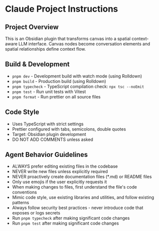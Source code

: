 # Claude Project Instructions

## Project Overview

This is an Obsidian plugin that transforms canvas into a spatial context-aware LLM interface. Canvas nodes become conversation elements and spatial relationships define context flow.

## Build & Development

- `pnpm dev` - Development build with watch mode (using Rolldown)
- `pnpm build` - Production build (using Rolldown)
- `pnpm typecheck` - TypeScript compilation check: `npx tsc --noEmit`
- `pnpm test` - Run unit tests with Vitest
- `pnpm format` - Run prettier on all source files

## Code Style

- Uses TypeScript with strict settings
- Prettier configured with tabs, semicolons, double quotes
- Target: Obsidian plugin development
- DO NOT ADD COMMENTS unless asked

## Agent Behavior Guidelines

- ALWAYS prefer editing existing files in the codebase
- NEVER write new files unless explicitly required
- NEVER proactively create documentation files (\*.md) or README files
- Only use emojis if the user explicitly requests it
- When making changes to files, first understand the file's code conventions
- Mimic code style, use existing libraries and utilities, and follow existing patterns
- Always follow security best practices - never introduce code that exposes or logs secrets
- Run `pnpm typecheck` after making significant code changes
- Run `pnpm test` after making significant code changes

